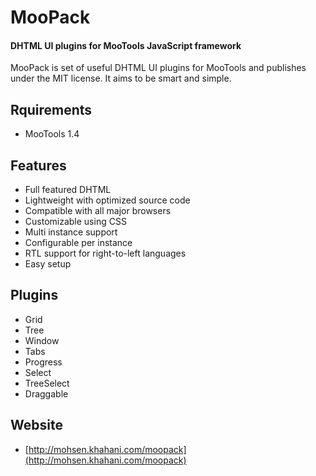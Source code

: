 MooPack
=======
#### DHTML UI plugins for MooTools JavaScript framework ####

MooPack is set of useful DHTML UI plugins for MooTools and publishes under the MIT license. It aims to be smart and simple.


Rquirements
-----------
* MooTools 1.4

Features
--------
* Full featured DHTML
* Lightweight with optimized source code
* Compatible with all major browsers
* Customizable using CSS
* Multi instance support
* Configurable per instance
* RTL support for right-to-left languages
* Easy setup

Plugins
-------
* Grid
* Tree
* Window
* Tabs
* Progress
* Select
* TreeSelect
* Draggable

Website
-------
* [http://mohsen.khahani.com/moopack](http://mohsen.khahani.com/moopack)

